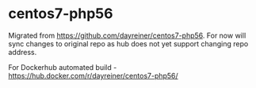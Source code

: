 # centos7-php56

Migrated from https://github.com/dayreiner/centos7-php56. For now will sync changes to original repo as hub does not yet support changing repo address.

For Dockerhub automated build - https://hub.docker.com/r/dayreiner/centos7-php56/
